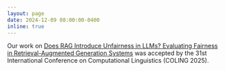 ```yaml
---
layout: page
date: 2024-12-09 08:00:00-0400
inline: true
---
```


Our work on [Does RAG Introduce Unfairness in LLMs? Evaluating Fairness in Retrieval-Augmented Generation Systems](https://aclanthology.org/2025.coling-main.669.pdf) was accepted by the 31st International Conference on Computational Linguistics (COLING 2025).
